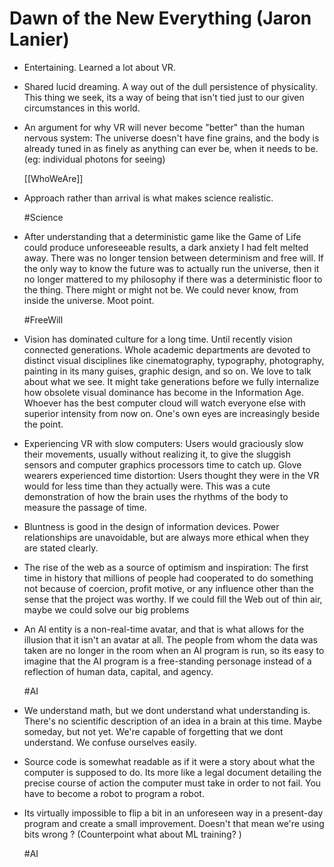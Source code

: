 # Dawn of the New Everything (Jaron Lanier)

- Entertaining. Learned a lot about VR.

- Shared lucid dreaming. A way out of the dull persistence of physicality. This thing we seek, its a way of being that isn't tied just to our given circumstances in this world.

- An argument for why VR will never become "better" than the human nervous system: The universe doesn't have fine grains, and the body is already tuned in as finely as anything can ever be, when it needs to be. (eg: individual photons for seeing)

  [[WhoWeAre]]

- Approach rather than arrival is what makes science realistic.

  #Science

- After understanding that a deterministic game like the Game of Life could produce unforeseeable results, a dark anxiety I had felt melted away. There was no longer tension between determinism and free will. If the only way to know the future was to actually run the universe, then it no longer mattered to my philosophy if there was a deterministic floor to the thing. There might or might not be. We could never know, from inside the universe. Moot point.

  #FreeWill

- Vision has dominated culture for a long time. Until recently vision connected generations. Whole academic departments are devoted to distinct visual disciplines like cinematography, typography, photography, painting in its many guises, graphic design, and so on. We love to talk about what we see.  It might take generations before we fully internalize how obsolete visual dominance has become in the Information Age. Whoever has the best computer cloud will watch everyone else with superior intensity from now on. One's own eyes are increasingly beside the point.


- Experiencing VR with slow computers: Users would graciously slow their movements, usually without realizing it, to give the sluggish sensors and computer graphics processors time to catch up. Glove wearers experienced time distortion: Users thought they were in the VR would for less time than they actually were. This was a cute demonstration of how the brain uses the rhythms of the body to measure the passage of time.

- Bluntness is good in the design of information devices. Power relationships are unavoidable, but are always more ethical when they are stated clearly.

- The rise of the web as a source of optimism and inspiration: The first time in history that millions of people had cooperated to do something not because of coercion, profit motive, or any influence other than the sense that the project was worthy. If we could fill the Web out of thin air, maybe we could solve our big problems

- An AI entity is a non-real-time avatar, and that is what allows for the illusion that it isn't an avatar at all. The people from whom the data was taken are no longer in the room when an AI program is run, so its easy to imagine that the AI program is a free-standing personage instead of a reflection of human data, capital, and agency.

  #AI

- We understand math, but we dont understand what understanding is. There's no scientific description of an idea in a brain at this time. Maybe someday, but not yet. We're capable of forgetting that we dont understand. We confuse ourselves easily.

- Source code is somewhat readable as if it were a story about what the computer is supposed to do. Its more like a legal document detailing the precise course of action the computer must take in order to not fail. You have to become a robot to program a robot.

- Its virtually impossible to flip a bit in an unforeseen way in a present-day program and create a small improvement. Doesn't that mean we're using bits wrong ? (Counterpoint what about ML training? )

  #AI